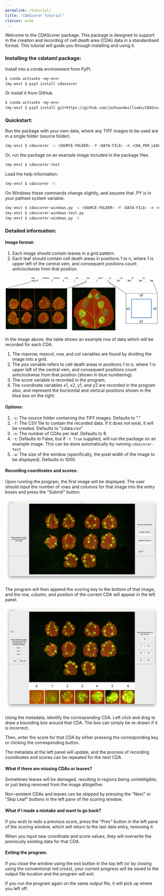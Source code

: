 ```yaml
---
permalink: /tutorial/
title: "CDAScorer Tutorial"
classes: wide
---
```


Welcome to the CDAScorer package. This package is designed to support in the creation and recording of cell death area (CDA) data in a standardised format. This tutorial will guide you through installing and using it.

### Installing the cdataml package:

Install into a conda environment from PyPI.

```sh
$ conda activate <my-env>
(my-env) $ pip3 install cdascorer
```

Or install it from GitHub.

```sh
$ conda activate <my-env>
(my-env) $ pip3 install git+https://github.com/joshuandwilliams/CDAScorer
```

### Quickstart:

Run the package with your own data, where any TIFF images to be used are in a single folder (source folder).

```sh
(my-env) $ cdascorer -s <SOURCE-FOLDER> -f <DATA-FILE> -n <CDA_PER_LEAF>
```

Or, run the package on an example image included in the package files.

```sh
(my-env) $ cdascorer-test
```

Load the help information:

```sh
(my-env) $ cdascorer -h
```



On Windows these commands change slightly, and assume that .PY is in your pathext system variable.
```sh
(my-env) $ cdascorer-windows.py -s <SOURCE-FOLDER> -f <DATA-FILE> -n <CDA_PER_LEAF>
(my-env) $ cdascorer-windows-test.py
(my-env) $ cdascorer-windows.py -h
```

### Detailed information:

#### Image format:

1. Each image should contain leaves in a grid pattern.
2. Each leaf should contain cell death areas in positions 1 to n, where 1 is upper left of the central vein, and consequent positions count anticlockwise from that position.

![CDA_Format](./images/CDA_Format.png)

In the image above, the table shows an example row of data which will be recorded for each CDA.
1. The maxrow, maxcol, row, and col variables are found by dividing the image into a grid.
2. The pos variable refers to cell death areas in positions 1 to n, where 1 is upper left of the central vein, and consequent positions count anticlockwise from that position (shown in blue numbering).
3. The score variable is recorded in the program.
4. The coordinate variables x1, x2, y1, and y2 are recorded in the program also, and represent the horizontal and vertical positions shown in the blue box on the right.

#### Options:

1. ```-s```: The source folder containing the TIFF images. Defaults to "."
2. ```-f```: The CSV file to contain the recorded data. If it does not exist, it will be created. Defaults to "cdata.csv"
3. ```-n```: The number of CDAs per leaf. Defaults to 8.
4. ```-t```: Defaults to False, but if ```-t True``` supplied, will run the package on an example image. This can be done automatically by running ```cdascorer-test```
5. ```-w```: The size of the window (specifically, the pixel width of the image to be displayed). Defaults to 1000.

#### Recording coordinates and scores:

Upon running the program, the first image will be displayed. The user should input the number of rows and columns for that image into the entry boxes and press the "Submit" button.

![Input_Row_Col](./images/Input_Row_Col.png)

The program will then append the scoring key to the bottom of that image, and the row, column, and position of the current CDA will appear in the left panel.

![Record_Coords_Score](./images/Record_Coords_Score.png)

Using the metadata, identify the corresponding CDA. Left click and drag to draw a bounding box around that CDA. The box can simply be re-drawn if it is incorrect.

Then, enter the score for that CDA by either pressing the corresponding key or clicking the corresponding button.

The metadata at the left panel will update, and the process of recording coordinates and scores can be repeated for the next CDA.


#### What if there are missing CDAs or leaves?

Sometimes leaves will be damaged, resulting in regions being unintelligible, or just being removed from the image altogether.

Non-existent CDAs and leaves can be skipped by pressing the "Next" or "Skip Leaf" buttons in the left pane of the scoring window.


#### What if I made a mistake and want to go back?

If you wish to redo a previous score, press the "Prev" button in the left pane of the scoring window, which will return to the last data entry, removing it.

When you input new coordinate and score values, they will overwrite the previously existing data for that CDA.


#### Exiting the program.

If you close the window using the exit button in the top left (or by closing using the conventional red cross), your current progress will be saved to the output file location and the program will exit.

If you run the program again on the same output file, it will pick up where you left off.

